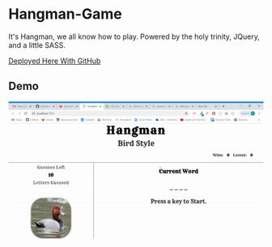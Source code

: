 # Hangman-Game
It's Hangman, we all know how to play. Powered by the holy trinity, JQuery, and a little SASS.

[Deployed Here With GitHub](https://martinwn.github.io/Hangman-Game/)

## Demo
![](./HangMan.gif)